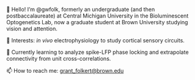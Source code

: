 👋 Hello! I’m @gwfolk, formerly an undergraduate (and then postbaccalaureate) at Central Michigan University in the Bioluminescent Optogenetics Lab, now a graduate student at Brown University studying vision and attention.

👀 Interests: _in vivo_ electrophysiology to study cortical sensory circuits.

🌱 Currently learning to analyze spike-LFP phase locking and extrapolate connectivity from unit cross-correlations.

📫 How to reach me: grant_folkert@brown.edu
